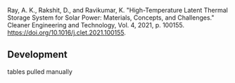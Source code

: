 
Ray, A. K., Rakshit, D., and Ravikumar, K. "High-Temperature Latent Thermal Storage System for Solar Power: Materials, Concepts, and Challenges." Cleaner Engineering and Technology, Vol. 4, 2021, p. 100155. https://doi.org/10.1016/j.clet.2021.100155.


## Development

tables pulled manually